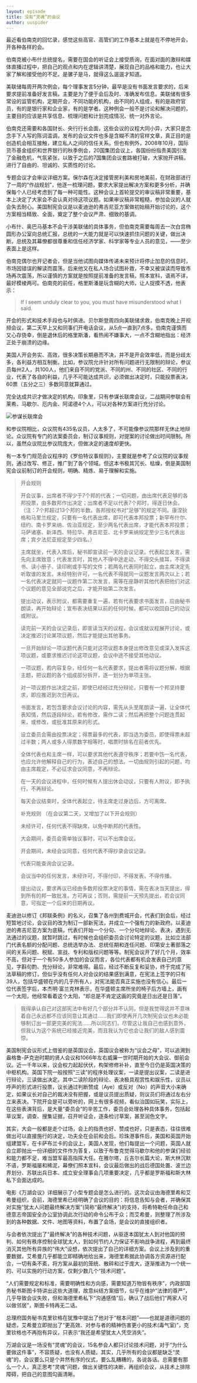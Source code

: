 ```yaml
---
layout: episode
title: 没有“灵魂”的会议
author: uuspider
---
```

最近看伯南克的回忆录，感觉这些高官、高管们的工作基本上就是在不停地开会，开各种各样的会。

伯南克被小布什总统提名，需要在国会的听证会上接受质询，在面对面的激辩和媒体直播过程中，把自己的观点和内在逻辑讲清楚，展现自己的品格和能力，也让大家了解和接受他的不足。是骡子是马，就得这么遛遛才知道。

美联储每周开两次例会，每个理事发言5分钟，最早是没有书面发言要求的，后来要求提前准备好发言稿，主要是为了便于会后及时、准确发布信息。美联储有很多常设的监管机构，定期开会，不同功能的机构，由不同的人组成，有的是政府官员，有的是银行家和企业家，有的是学者。这种例会一般不是讨论和解决问题的，主要目的应该是共享信息、梳理问题和计划完成情况、统一对外言论。

伯南克还需要和各国财长、央行行长会面，这些会议的议程大同小异，大家只是念念手下人写的陈词滥调，发布的会议文件也多是含糊不清的官样文章，真正目的是创造机会相互接触，建立私人之间的信任关系。但也有例外，2008年10月，国际货币基金组织和世界银行的秋季例会，20国集团会议上，各国纷纷指责美国引发了金融危机，气氛紧张，以致于之后的7国集团会议套路被打破，大家抛开讲稿，进行了自由的、坦诚的、实质性的讨论。

专题会议才会审议详细方案。保尔森在决定接管房利美和房地美前，在财政部进行了一周的“作战规划”，他逐一梳理问题，要求大家提出解决方案和更多分析，并确保每个人已经考虑到了每一种可能性。这种会议上首轮提交的审议稿非常重要，基本上决定了大家会不会认真对待这项议题。如果审议稿非常粗糙，参加会议的人就会失去耐心。美国制宪会议是以麦迪逊的弗吉尼亚方案做初始稿开始讨论的，这个方案相当精致、全面，奠定了整个会议严肃、细致的基调。

小布什、奥巴马基本不会干涉美联储的具体事务，但伯南克需要每周去一次白宫椭圆形办公室向总统汇报，总统的一大能力就是可以快速抓住问题的关键，做出决断。总统及其幕僚都很尊重和信任经济学家、科学家等专业人员的意见，——至少表面上是这样。

伯南克偶尔也开记者会，但是当他试图向媒体传递未来预计将停止加息的信息时，市场因错误的解读而震荡，后来他又在私人场合试图补救，不幸又被误读而导致市场再次震荡，所以谨慎的方案就是按照提前准备的发言稿，照本宣科，语焉不详，最好模棱两可。伯南克的前任，格里斯潘是玩含糊的大师，让人捉摸不透，他表示：

> If I seem unduly clear to you, you must have misunderstood what I said.

开会的形式和技术手段也与时俱进。贝尔斯登周四向美联储求救，伯南克晚上开视频会议，第二天早上又和同事们开电话会议，从5点一直到7点多。伯南克谨慎而又心存侥幸，倒是退休后的格里斯潘，看热闹不嫌事大，一点不含糊地指出：经济正处于崩溃的边缘。

美国人开会务实、高效，很多决策长期悬而不决，并不是开会效率低，而是分歧太多，各利益方相互制衡。比如，参议院允许针对所有问题进行无限制的辩论，参议员每州2人，共100人，他们来自不同的党派、不同的州、不同的社区、不同的行业，代表了各自的利益，几乎不可能达成共识，必须做出决定时，只能投票表决，60票（五分之三）多数同意就算通过。

完全达成共识才做决定的机构，印象里，只有参谋长联席会议，二战期间参联会有莱希、马歇尔、厄内金、阿诺德4个人，可以对各种方案进行充分讨论。

![参谋长联席会](http://about.uuspider.com/images/Joint_Chiefs_of_Staff.jpg)

和参议院相比，众议院有435名议员，人太多了，不可能像参议院那样无休止地辩论。众议院有专门的法案委员会，制订议事规则，对提案的讨论做出时间限制。所以，虽然众议院比参议院庞大，但做决定的速度却更快。

有一本专门规范会议程序的《罗伯特议事规则》，主要就是参考了众议院的议事规则，通过改写、修正，推广到了各个领域。但这本书极其冗长、枯燥，倒是美国制宪会议前制订的开会规则，明确、精炼、易于理解和实施。

> 开会规则
>
> 开会议事，出席者不得少于7个邦的代表；一切问题，由出席代表足够的各邦投票，由多数邦作出决定；出席者不足以代表7个邦时，得逐日休会。
> （注：7个邦超过13个邦的半数。各邦授权书对“足够”的规定不同。康涅狄格和马里兰规定，只要有一名代表出席，即可代表本邦投票；新罕布什尔、纽约、南卡罗来纳、佐治亚规定，至少两名代表出席，才能代表本邦投票；马萨诸塞、新泽西、特拉华、弗吉尼亚、北卡罗来纳规定至少三名代表出席；宾夕法尼亚规定至少四名。）
>
> 主席就坐，代表入席后，秘书即宣读前一天的会议记录。代表起立发言，需先向主席致意；代表发言时，其他人不得中途走动，不得交头接耳，不得读书、读小册子、读印刷或手写的文件；若两名代表同时起立，由主席决定先听取谁的发言。未经特别许可，一名代表不得就同一议题发言两次以上；若一名代表决定就同一议题作第二次发言，需等在座静听其他代表把他们对这个议题的意见全部说完之后，才能开始第二次发言。
>
> 提出动议，表示附议，都需要重复一遍，若有代表要求书面发言，应由秘书朗读，再开始辩论；宣布表决结果以前的任何时候，都可以收回自己的动议或附议。
>
> 读完前一天的会议记录后，即宣读当天的议程，会议或就议程展开讨论，或决定推迟讨论某项议题，然后才能提出其他事务。
>
> 一旦开始辩论一项议题代表只能对这项议题本身提出修改意见或深入发挥这项议题，或要求推迟讨论这项议题，会议中途不接受其他动议。
>
> 一项议题，若内容复杂，经任何一名代表要求，提出者需将议题分解，根据主题，把议题的各个组成部分拆开，逐一划分为单项主张。
>
> 对一项议题作出决定之前，即使已经经过充分辩论，只要有一个邦坚持要求，即应推迟到次日再议。
>
> 书面发言，若包含要求会议讨论的内容，需先从头至尾朗读一遍，让全体代表知情，然后逐段辩论，若有修改，需作二读；然后再把整个问题连贯起来，或修改，或批准其原来的形式。
>
> 设立委员会需由投票决定；得票最多的代表，即当选为委员，即使得票未超过半数；两人或多人得票数字相等时，唱票时排名在前者优先。
>
> 全体代表也和主席一样，可以要求其他代表遵守秩序；若要中饬一名代表，也应允许他解释自己的行为，表述自己的想法。一切由规则引起的问题，均由主席裁定，不必征求会议同意，不再辩论。
>
> 在一天的会议进程中，任何时候有人提出休会动议，只要有人附议，即予执行，不再辩论。
>
> 每天会议结束时，全体代表起立，待主席走过身边后，方可离席。
>
> 补充规则
> （在会议第二天，又增加了以下开会规则）
>
> 未经许可，任何代表不得缺席，以免中断邦的代表性。
>
> 大会期间，委员会需单独议事时，可以不出席会议。
>
> 开会期间，未经会议同意，任何代表不得抄录会议记录。
>
> 代表只能查询会议记录。
>
> 会议当中的任何发言，未经许可，不得付印，不得发表，不得传播。
>
> 提出动议，要求再议已经由多数邦投票决定的事情，需在表决当天提出，得到所有的邦一致批准，方可再议；否则，需提前一天预先提出，若会议同意，可指定一个后来的日期再议。

麦迪逊以修订《邦联条例》的名义，召集了各州到费城开会，代表们到会后，经过短暂地讨论，会议目的改为制订一部新宪法，并成立一个强有力的新政府。以麦迪逊的弗吉尼亚方案为底稿，代表们开始一个分句、一个分句地辩论、表决，遇到无法通过的议题，就暂时跳过，有时候也会组织委员会讨论特定的议题，比如立法部门代表名额的分配问题、总统选举办法、总统任期和连任问题、印第安土著部落之间的关系问题、税赋、宣战、专利和版权问题等等。制宪会议开了好几个月，效率不高，但对于一个有50多人参加的会议而言，各位代表都有机会发表自己的意见，字斟句酌、充分辩论，非常难得。最后，经过不断反复和妥协，终于完成了宪法草稿的修订，但似乎没有任何人对会议的结果感到满意，在宪法上签字的只有39人，包括华盛顿在内的几乎所有人，对宪法能否真正实施也没有信心。最后一位代表签字后，本杰明·富兰克林表示，在华盛顿主席所坐的椅子后方墙上，画有一个太阳，他经常看着这个太阳，“却总是不肯定这画的究竟是日出还是日落”。

> 我得承认自己对这部宪法中有好几个部分并不认同，但是我觉得这并不意味着自己永远都不应该同意让其通过……我们即使再开几次制宪会议也未必能够制订出一部更完美的宪法……所以同志们，尽管这让我自己也感到意外，但我认为这个系统已经接近完美，而且我认为它也会让我们的敌人感到震惊。

美国制宪会议形式上借鉴的是英国议会，英国议会被称为“议会之母”，可以追溯到盎格鲁-萨克逊时期的贤人会议和1066年左右威廉一世时期开始的大会议、御前会议。近一千年以来，议会权力起起伏伏，构架修修补补，直至今日仍是英国决策的中枢机构。英国下院一般按照“三读”的程序处理议案，一读是提出议案，二读是进行辩论，三读做出决定。其中二读阶段的辩论、表决极具观赏性和娱乐性，议员以呼声的形式进行投票，议长通过判断赞成（Aye）或反对（No）的声音大小来确定，如果议长对自己的裁决没有把握，或是议员提出质疑，则议员们将通过左右分立来表决。下院开会是可以旁听的，网上有很多视频，看似治国如玩笑，实际上，在这些表演背后，是大量“委员会”的辛苦工作，委员会处理各种具体事务，包括起草议案，调查、搜集证据，召开听证会，逐条检讨草案，甚至润色文字。

其实，大会一般都是走个过场，会上的指责也好、赞成也好，只是表态，往往很难做出可以直接施行的决定，功夫全在会前和会后。珍珠港事件后，美国和英国开始组建盟军，在卡萨布兰卡的会议上，美国人发现，他们每提出一个问题，英国人就会立即抛出一份详细的文件作为答复，以致于布鲁克觉得马歇尔和他的参谋们经验和能力都不足，难当盟军最高指挥大任。在雅尔塔，丘吉尔长篇大论，斯大林沉默不语，罗斯福屡和稀泥，幕僚们照本宣科，会议最后做出的战后德国处置、波兰边界划分、苏联出兵日本、成立安全理事会几项重要决定，几乎都是罗斯福和斯大林私下会面达成的。

电影《万湖会议》详细展示了小型专题会是怎么进行的。这次会议由海德里希和艾希曼组织，会前，海德里希已经明确了会议的目的：将信息告知与会者，并确保其对实施“犹太人问题最终解决方案”(简称“最终解决”)的支持，将希特勒任命自己和德意志帝国安全办公室协调此次行动的命令公布于众；而艾希曼，则整理了所涉及到的各种数据、文件、地图等资料，布置了会场，是会议的直接组织者。

与会者依次提出了“最终解决”的各种技术问题，从驱逐本国犹太人到对他国的预判、如何有秩序控制全球犹太人，到如何节约人力保证不影响战争进程，再到最终消灭其他所有异族的“伟大”设想，依次提出了自己的详细方案。会议上涉及到的重要数据，艾希曼几乎都能立即精确地给出来，海德里希据此协调各方资源进行配合，一切有条不紊，将方案从最初的笼统、散碎和过于庞大，逐渐推进为一个统一的、可以实施的行动方案，仅剩少数几个“技术问题”。

“人们需要规定和标准，需要明确性和方向感，需要知道万物皆有秩序”，内政部国务秘书斯图卡特讲出这些大道理，故意纠结方案细节，似乎在维护“法律的尊严”，几乎导致会议失败，但和海德里希私下“沟通感情”后，确认了战后他们“两家人可以做邻居”，斯图卡特再无二话。

总理府国务秘书克里钦格在犹豫中提出了他对于“根本问题”——也就是道德问题的疑虑，艾希曼立即抛出了“更高效、对参与者的精神伤害更小的技术(毒气室)”，克里钦格也不再抱有异议，只表示“我还是希望犹太人凭空消失”。

万湖会议是一场没有“灵魂”的会议，15名参会人都只讨论技术问题，对于“为什么要做这件事”，不容质疑，也没有人质疑。其实，几乎所有的会议都是缺乏“灵魂”的，会议要么只是个井然有序的仪式，要么乱糟糟的，各说各话。总需要有那么一个人，真正思考“灵魂”问题，做出关键性的决断，再组织会议，从技术上排除障碍，把自己的意图勾画清晰。

